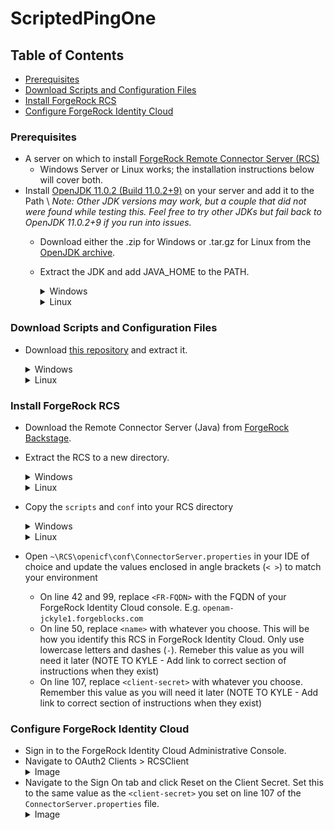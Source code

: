 # ScriptedPingOne

## Table of Contents
- [Prerequisites](#prerequisites)
- [Download Scripts and Configuration Files](#download-scripts-and-configuration-files)
- [Install ForgeRock RCS](#install-forgerock-rcs)
- [Configure ForgeRock Identity Cloud](#configure-forgerock-identity-cloud)


### Prerequisites
- A server on which to install [ForgeRock Remote Connector Server (RCS)](https://backstage.forgerock.com/docs/idm/7.1/connector-reference/install-connector-server.html)
  - Windows Server or Linux works; the installation instructions below will cover both.
- Install [OpenJDK 11.0.2 (Build 11.0.2+9)](https://jdk.java.net/archive/#:~:text=11.0.2%20(build%2011.0.2%2B9)) on your server and add it to the Path \
_Note: Other JDK versions may work, but a couple that did not were found while testing this. Feel free to try other JDKs but fail back to OpenJDK 11.0.2+9 if you run into issues._
  - Download either the .zip for Windows or .tar.gz for Linux from the [OpenJDK archive](https://jdk.java.net/archive/#:~:text=11.0.2%20(build%2011.0.2%2B9)).
  - Extract the JDK and add JAVA_HOME to the PATH.
    <details>
      <summary>Windows</summary>
      
    PowerShell
    ```PowerShell
    Expand-Archive -Path "~\Downloads\openjdk-11.0.2_windows-x64_bin.zip" -DestinationPath "C:\Program Files\Java"
    [System.Environment]::SetEnvironmentVariable("JAVA_HOME", "C:\Program Files\Java\jdk-11.0.2")
    [System.Environment]::SetEnvironmentVariable("Path", [System.Environment]::GetEnvironmentVariable('Path', [System.EnvironmentVariableTarget]::Machine) + ";$($env:JAVA_HOME)\bin")
    ```
    </details>
    <details>
      <summary>Linux</summary>
      
    ```console
    whoami
    ```
    </details>

### Download Scripts and Configuration Files
- Download [this repository](https://github.com/kylemoorehead-pingidentity/ScriptedPingOne/archive/refs/heads/master.zip) and extract it.
  <details>
    <summary>Windows</summary>
  
    ```PowerShell
    # Expand-Archive creates the DestinationPath if it does not exist
    Expand-Archive -Path ~\Downloads\ScriptedPingOne-master.zip -DestinationPath ~\
    Rename-Item ~\ScriptedPingOne-master ScriptedPingOne
    ```
  </details>
  <details>
    <summary>Linux</summary>
    
    ```console
    whoami
    ```
  </details>

### Install ForgeRock RCS
- Download the Remote Connector Server (Java) from [ForgeRock Backstage](https://backstage.forgerock.com/downloads/browse/idm/featured/connectors).
- Extract the RCS to a new directory.
  <details>
    <summary>Windows</summary>
  
    ```PowerShell
    # Expand-Archive creates the DestinationPath if it does not exist
    Expand-Archive -Path ~\Downloads\openicf-zip-1.5.20.15.zip -DestinationPath ~\RCS
    ```
  </details>
  <details>
    <summary>Linux</summary>
    
    ```console
    whoami
    ```
  </details>
- Copy the `scripts` and `conf` into your RCS directory
  <details>
    <summary>Windows</summary>
  
    ```PowerShell
    # Use -Force to overwrite any existing files that need to be overwritten
    Copy-Item ~\ScriptedPingOne\src\scripts,~\ScriptedPingOne\src\conf -Destination ~\RCS\openicf\ -Force
    ```
  </details>
  <details>
    <summary>Linux</summary>
    
    ```console
    whoami
    ```
  </details>
- Open `~\RCS\openicf\conf\ConnectorServer.properties` in your IDE of choice and update the values enclosed in angle brackets (`< >`) to match your environment
  - On line 42 and 99, replace `<FR-FQDN>` with the FQDN of your ForgeRock Identity Cloud console. E.g. `openam-jckyle1.forgeblocks.com`
  - On line 50, replace `<name>` with whatever you choose. This will be how you identify this RCS in ForgeRock Identity Cloud. Only use lowercase letters and dashes (`-`). Remeber this value as you will need it later (NOTE TO KYLE - Add link to correct section of instructions when they exist)
  - On line 107, replace `<client-secret>` with whatever you choose. Remember this value as you will need it later (NOTE TO KYLE - Add link to correct section of instructions when they exist)

### Configure ForgeRock Identity Cloud
- Sign in to the ForgeRock Identity Cloud Administrative Console.
- Navigate to OAuth2 Clients > RCSClient
  <details>
    <summary>Image</summary>
    <img src="https://github.com/kylemoorehead-pingidentity/ScriptedPingOne/blob/master/images/FRIC-OAuth2Client.png?raw=true" width="auto">
  </details>
- Navigate to the Sign On tab and click Reset on the Client Secret. Set this to the same value as the `<client-secret>` you set on line 107 of the `ConnectorServer.properties` file.
  <details>
    <summary>Image</summary>
    <img src="https://github.com/kylemoorehead-pingidentity/ScriptedPingOne/blob/master/images/FRIC-RCSClient.png?raw=true" width="auto">
  </details>
  
